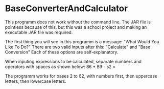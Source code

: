# BaseConverterAndCalculator
This programm does not work without the command line. The JAR file is pointless because of this, but this was a school project and making an executable JAR file was required.

The first thing you will see in this programm is a message:
"What Would You Like To Do?"
There are two valid inputs after this: "Calculate" and "Base Conversion"
Each of these options are self-explanatory.

When inputing expressions to be calculated, separate numbers and operators with spaces as shown below:
86 * B9 - s2 =

The programm works for bases 2 to 62, with numbers first, then uppercase letters, then lowercase letters.
